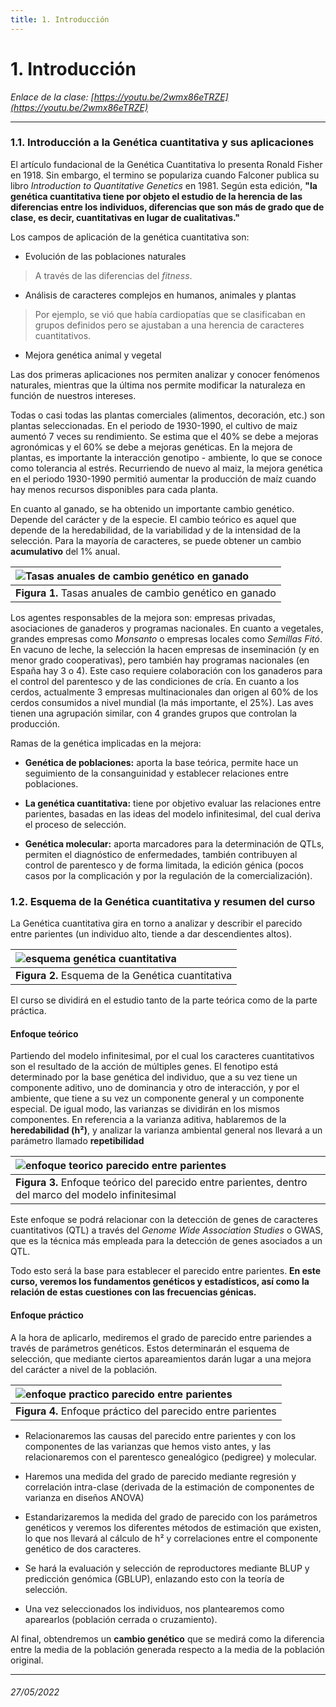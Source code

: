 ```yaml
---
title: 1. Introducción 
---
```


# 1. Introducción 

*Enlace de la clase: [https://youtu.be/2wmx86eTRZE](https://youtu.be/2wmx86eTRZE)*

-----

### 1.1. Introducción a la Genética cuantitativa y sus aplicaciones

El artículo fundacional de la Genética Cuantitativa lo presenta Ronald Fisher en 1918. Sin embargo, el termino se populariza cuando Falconer publica su libro *Introduction to Quantitative Genetics* en 1981. Según esta edición, **"la genética cuantitativa tiene por objeto el estudio de la herencia de las diferencias entre los individuos, diferencias que son más de grado que de clase, es decir, cuantitativas en lugar de cualitativas."**

Los campos de aplicación de la genética cuantitativa son: 

- Evolución de las poblaciones naturales 
> A través de las diferencias del *fitness*.

- Análisis de caracteres complejos en humanos, animales y plantas
> Por ejemplo, se vió que había cardiopatías que se clasificaban en grupos definidos pero se ajustaban a una herencia de caracteres cuantitativos. 

- Mejora genética animal y vegetal

Las dos primeras aplicaciones nos permiten analizar y conocer fenómenos naturales, mientras que la última nos permite modificar la naturaleza en función de nuestros intereses. 

Todas o casi todas las plantas comerciales (alimentos, decoración, etc.) son plantas seleccionadas. En el periodo de 1930-1990, el cultivo de maiz aumentó 7 veces su rendimiento. Se estima que el 40% se debe a mejoras agronómicas y el 60% se debe a mejoras genéticas. En la mejora de plantas, es importante la interacción genotipo - ambiente, lo que se conoce como tolerancia al estrés. Recurriendo de nuevo al maiz, la mejora genética en el periodo 1930-1990 permitió aumentar la producción de maíz cuando hay menos recursos disponibles para cada planta.

En cuanto al ganado, se ha obtenido un importante cambio genético. Depende del carácter y de la especie. El cambio teórico es aquel que depende de la heredabilidad, de la variabilidad y de la intensidad de la selección. Para la mayoría de caracteres, se puede obtener un cambio **acumulativo** del 1% anual. 

| ![Tasas anuales de cambio genético en ganado](img/clase1_tasa_anual_cambio_genetico_ganado.png) |
| :-- |
| **Figura 1.** Tasas anuales de cambio genético en ganado |

Los agentes responsables de la mejora son: empresas privadas, asociaciones de ganaderos y programas nacionales. En cuanto a vegetales, grandes empresas como *Monsanto* o empresas locales como *Semillas Fitó*. En vacuno de leche, la selección la hacen empresas de inseminación (y en menor grado cooperativas), pero también hay programas nacionales (en España hay 3 o 4). Este caso requiere colaboración con los ganaderos para el control del parentesco y de las condiciones de cría. En cuanto a los cerdos, actualmente 3 empresas multinacionales dan origen al 60% de los cerdos consumidos a nivel mundial (la más importante, el 25%). Las aves tienen una agrupación similar, con 4 grandes grupos que controlan la producción. 

Ramas de la genética implicadas en la mejora: 

- **Genética de poblaciones:** aporta la base teórica, permite hace un seguimiento de la consanguinidad y establecer relaciones entre poblaciones.   

- **La genética cuantitativa:** tiene por objetivo evaluar las relaciones entre parientes, basadas en las ideas del modelo infinitesimal, del cual deriva el proceso de selección.  

- **Genética molecular:** aporta marcadores para la determinación de QTLs, permiten el diagnóstico de enfermedades, también contribuyen al control de parentesco y de forma limitada, la edición génica (pocos casos por la complicación y por la regulación de la comercialización).   


### 1.2. Esquema de la Genética cuantitativa y resumen del curso
La Genética cuantitativa gira en torno a analizar y describir el parecido entre parientes (un individuo alto, tiende a dar descendientes altos). 

| ![esquema genética cuantitativa](img/clase1_esquema_genetica_cuantitativa.png) |
| :-- |
| **Figura 2.** Esquema de la Genética cuantitativa | 

El curso se dividirá en el estudio tanto de la parte teórica como de la parte práctica. 

#### Enfoque teórico

Partiendo del modelo infinitesimal, por el cual los caracteres cuantitativos son el resultado de la acción de múltiples genes. El fenotipo está determinado por la base genética del individuo, que a su vez tiene un componente aditivo, uno de dominancia y otro de interacción, y por el ambiente, que tiene a su vez un componente general y un componente especial. De igual modo, las varianzas se dividirán en los mismos componentes. En referencia a la varianza aditiva, hablaremos de la **heredabilidad (h²)**, y analizar la varianza ambiental general nos llevará a un parámetro llamado **repetibilidad**

| ![enfoque teorico parecido entre parientes](img/clase1_enfoque_teorico_parecido_parientes.png) |
| :-- |
| **Figura 3.** Enfoque teórico del parecido entre parientes, dentro del marco del modelo infinitesimal | 

Este enfoque se podrá relacionar con la detección de genes de caracteres cuantitativos (QTL) a través del *Genome Wide Association Studies* o GWAS, que es la técnica más empleada para la detección de genes asociados a un QTL.

Todo esto será la base para establecer el parecido entre parientes. **En este curso, veremos los fundamentos genéticos y estadísticos, así como la relación de estas cuestiones con las frecuencias génicas.** 


#### Enfoque práctico

A la hora de aplicarlo, mediremos el grado de parecido entre pariendes a través de parámetros genéticos. Estos determinarán el esquema de selección, que mediante ciertos apareamientos darán lugar a una mejora del carácter a nivel de la población.

| ![enfoque practico parecido entre parientes](img/clase1_enfoque_practico_parecido_parientes.png) |
| :-- |
| **Figura 4.** Enfoque práctico del parecido entre parientes | 

- Relacionaremos las causas del parecido entre parientes y con los componentes de las varianzas que hemos visto antes, y las relacionaremos con el parentesco genealógico (pedigree) y molecular. 

- Haremos una medida del grado de parecido mediante regresión y correlación intra-clase (derivada de la estimación de componentes de varianza en diseños ANOVA)

- Estandarizaremos la medida del grado de parecido con los parámetros genéticos y veremos los diferentes métodos de estimación que existen, lo que nos llevará al cálculo de h² y correlaciones entre el componente genético de dos caracteres. 

- Se hará la evaluación y selección de reproductores mediante BLUP y predicción genómica (GBLUP), enlazando esto con la teoría de selección. 

- Una vez seleccionados los individuos, nos plantearemos como aparearlos (población cerrada o cruzamiento). 

Al final, obtendremos un **cambio genético** que se medirá como la diferencia entre la media de la población generada respecto a la media de la población original. 

---

###### 27/05/2022